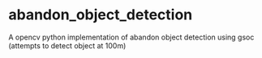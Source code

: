 # abandon_object_detection
A opencv python implementation of abandon object detection using gsoc (attempts to detect object at 100m)
